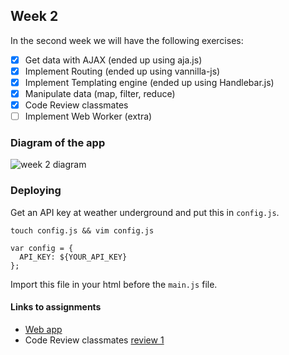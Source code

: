 ## Week 2
In the second week we will have the following exercises:
- [x] Get data with AJAX (ended up using aja.js)
- [x] Implement Routing (ended up using vannilla-js)
- [x] Implement Templating engine (ended up using Handlebar.js)
- [x] Manipulate data (map, filter, reduce)
- [x] Code Review classmates
- [ ] Implement Web Worker (extra)

### Diagram of the app
![week 2 diagram](https://github.com/IanCStewart/minor-wafs/blob/develop/week2/week2-diagram.png)

### Deploying
Get an API key at weather underground and put this in `config.js`.
```
touch config.js && vim config.js

var config = {
  API_KEY: ${YOUR_API_KEY}
};
```
Import this file in your html before the `main.js` file.

#### Links to assignments
- [Web app](https://github.com/IanCStewart/minor-wafs)
- Code Review classmates [review 1](https://github.com/rijkvanzanten/minor-wafs/pull/7)
